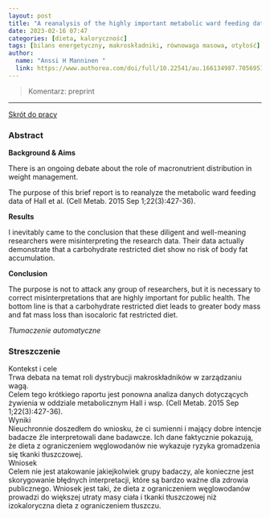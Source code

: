 ```yaml
---
layout: post
title: "A reanalysis of the highly important metabolic ward feeding data of Hall and colleagues: a brief report "
date: 2023-02-16 07:47
categories: [dieta, kaloryczność]
tags: [bilans energetyczny, makroskładniki, równowaga masowa, otyłość]
author:
  name: "Anssi H Manninen "
  link: https://www.authorea.com/doi/full/10.22541/au.166134987.70569518/v1
---
```


> Komentarz: preprint
> 
<hr>

[Skrót do pracy](https://www.authorea.com/doi/full/10.22541/au.166134987.70569518/v1) 

### Abstract
**Background & Aims**

There is an ongoing debate about the role of macronutrient distribution in weight management.

The purpose of this brief report is to reanalyze the metabolic ward feeding data of Hall et al. (Cell Metab. 2015 Sep 1;22(3):427-36).

**Results**

I inevitably came to the conclusion that these diligent and well-meaning researchers were misinterpreting the research data. Their data actually demonstrate that a carbohydrate restricted diet show no risk of body fat accumulation.

**Conclusion**

The purpose is not to attack any group of researchers, but it is necessary to correct misinterpretations that are highly important for public health. The bottom line is that a carbohydrate restricted diet leads to greater body mass and fat mass loss than isocaloric fat restricted diet.

*Tłumaczenie automatyczne*

### Streszczenie
Kontekst i cele  
Trwa debata na temat roli dystrybucji makroskładników w zarządzaniu wagą.  
Celem tego krótkiego raportu jest ponowna analiza danych dotyczących żywienia w oddziale metabolicznym Hall i wsp. (Cell Metab. 2015 Sep 1;22(3):427-36).  
Wyniki  
Nieuchronnie doszedłem do wniosku, że ci sumienni i mający dobre intencje badacze źle interpretowali dane badawcze. Ich dane faktycznie pokazują, że dieta z ograniczeniem węglowodanów nie wykazuje ryzyka gromadzenia się tkanki tłuszczowej.  
Wniosek  
Celem nie jest atakowanie jakiejkolwiek grupy badaczy, ale konieczne jest skorygowanie błędnych interpretacji, które są bardzo ważne dla zdrowia publicznego. Wniosek jest taki, że dieta z ograniczeniem węglowodanów prowadzi do większej utraty masy ciała i tkanki tłuszczowej niż izokaloryczna dieta z ograniczeniem tłuszczu.
